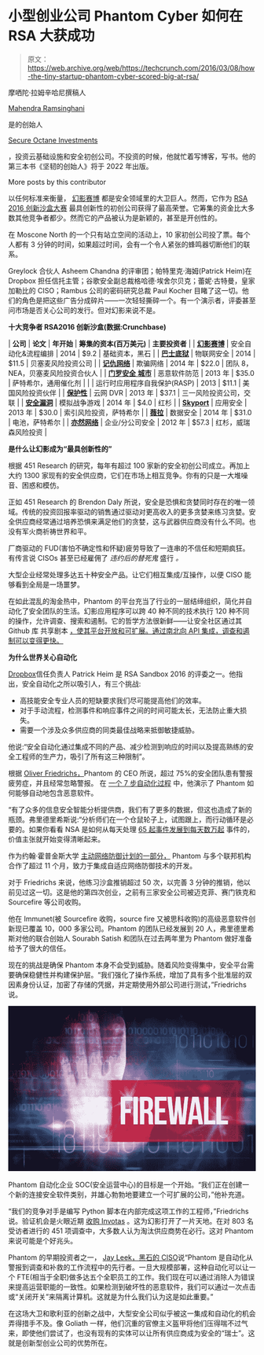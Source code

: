 # 小型创业公司 Phantom Cyber 如何在 RSA  大获成功

> 原文：<https://web.archive.org/web/https://techcrunch.com/2016/03/08/how-the-tiny-startup-phantom-cyber-scored-big-at-rsa/>

摩哂陀·拉姆辛哈尼撰稿人

[Mahendra Ramsinghani](https://web.archive.org/web/20230316161343/https://www.linkedin.com/in/mahendraram)

是的创始人

[Secure Octane Investments](www.secureoctane.com)

，投资云基础设施和安全初创公司。不投资的时候，他就忙着写博客，写书。他的第三本书《坚韧的创始人》将于 2022 年出版。

More posts by this contributor

以任何标准来衡量， [幻影赛博](https://web.archive.org/web/20230316161343/https://www.phantom.us/) 都是安全领域里的大卫巨人。然而，它作为 [RSA 2016 创新沙盒大赛](https://web.archive.org/web/20230316161343/http://www.rsaconference.com/events/us16/agenda/innovation-sandbox-contest) 最具创新性的初创公司获得了最高荣誉。它筹集的资金比大多数其他竞争者都少。然而它的产品被认为是新颖的，甚至是开创性的。

在 Moscone North 的一个只有站立空间的活动上，10 家初创公司投了票。每个人都有 3 分钟的时间，如果超过时间，会有一个令人紧张的蜂鸣器切断他们的联系。

Greylock 合伙人 Asheem Chandna 的评审团；帕特里克·海姆(Patrick Heim)在 Dropbox 担任信托主管；谷歌安全副总裁格哈德·埃舍尔贝克；蕾妮·古特曼，皇家加勒比的 CISO；Rambus 公司的密码研究总裁 Paul Kocher 目睹了这一切。他们的角色是把这些广告分成碎片——一次轻轻撕碎一个。有一个演示者，评委甚至问市场是否关心公司的发行。但对幻影来说不是。

**十大竞争者 RSA2016 创新沙盒(数据:Crunchbase)**

| **公司** | **论文** | **年开始** | **筹集的资本(百万美元)** | **主要投资者** |
| [**幻影赛博**](https://web.archive.org/web/20230316161343/https://www.phantom.us/) | 安全自动化&流程编排 | 2014 | $9.2 | 基础资本，黑石 |
| [**巴士底狱**](https://web.archive.org/web/20230316161343/https://www.bastille.net/) | 物联网安全 | 2014 | $11.5 | 贝塞麦风险投资公司 |
| **[记仇网络](https://web.archive.org/web/20230316161343/http://illusivenetworks.com/)** | 欺骗网络 | 2014 年 | $22.0 | 团队 8，NEA，贝塞麦风险投资合伙人 |
| [**门罗安全** **城市**](https://web.archive.org/web/20230316161343/https://www.menlosecurity.com/) | 恶意软件防范 | 2013 年 | $35.0 | 萨特希尔，通用催化剂 |
| [](https://web.archive.org/web/20230316161343/https://www.prevoty.com/) | 运行时应用程序自我保护(RASP) | 2013 | $11.1 | 美国风险投资伙伴 |
| [**保护性**](https://web.archive.org/web/20230316161343/https://www.protectwise.com/) | 云网 DVR | 2013 年 | $37.1 | 三一风险投资公司，交联 |
| [**安全漏洞**](https://web.archive.org/web/20230316161343/http://www.safebreach.com/) | 模拟战争游戏 | 2014 年 | $4.0 | 红杉 |
| [**Skyport**](https://web.archive.org/web/20230316161343/https://www.skyportsystems.net/) | 应用安全 | 2013 年 | $30.0 | 索引风险投资，萨特希尔 |
| [**薇拉**](https://web.archive.org/web/20230316161343/https://www.vera.com/) | 数据安全 | 2014 年 | $31.0 | 电池，萨特希尔 |
| [**亦然网络**](https://web.archive.org/web/20230316161343/http://www.versa-networks.com/) | 企业/分公司安全 | 2012 年 | $57.3 | 红杉，威瑞森风险投资 |

**是什么让幻影成为“最具创新性的”**

根据 451 Research 的研究，每年有超过 100 家新的安全初创公司成立。再加上大约 1300 家现有的安全供应商，它们在市场上相互竞争。你有的只是一大堆噪音、困惑和模仿。

正如 451 Research 的 Brendon Daly 所说，安全是恐惧和贪婪同时存在的唯一领域。传统的投资回报率驱动的销售通过驱动对更高收入的更多贪婪来练习贪婪。安全供应商经常通过培养恐惧来满足他们的贪婪，这与武器供应商没有什么不同。也没有军火商祈祷世界和平。

厂商驱动的 FUD(害怕不确定性和怀疑)疲劳导致了一连串的不信任和短期疯狂。有传言说 CISOs 甚至已经雇佣了 *违约后的替死鬼* 盛行 *。*

大型企业经常处理多达五十种安全产品。让它们相互集成/互操作，以便 CISO 能够看到全局是一场噩梦。

在如此混乱的淘金热中，Phantom 的平台充当了行业的一层结缔组织，简化并自动化了安全团队的生活。幻影应用程序可以跨 40 种不同的技术执行 120 种不同的操作，允许调查、搜索和遏制。它的哲学方法很新鲜——让安全社区通过其 Github 库 共享剧本 [，使其平台开放和可扩展。通过南北向 API 集成，调查和遏制可以变得更快。](https://web.archive.org/web/20230316161343/https://github.com/phantomcyber/playbooks)

**为什么世界关心自动化**

[Dropbox](https://web.archive.org/web/20230316161343/https://www.linkedin.com/in/patrick-heim-57a45)信任负责人 Patrick Heim 是 RSA Sandbox 2016 的评委之一。他指出，安全自动化之所以吸引人，有三个挑战:

*   高技能安全专业人员的短缺要求我们尽可能提高他们的效率。
*   对于手动流程，检测事件和响应事件之间的时间可能太长，无法防止重大损失。
*   需要一个涉及众多供应商的同类最佳战略来抵御敏捷威胁。

他说:“安全自动化通过集成不同的产品、减少检测到响应的时间以及提高熟练的安全工程师的生产力，吸引了所有这三种限制”。

根据 [Oliver Friedrichs，](https://web.archive.org/web/20230316161343/https://www.linkedin.com/in/oliverfriedrichs)Phantom 的 CEO 所说，超过 75%的安全团队患有警报疲劳症，并且经常忽略警报。 在 [一个 7 步自动化过程](https://web.archive.org/web/20230316161343/https://www.youtube.com/watch?v=goq4Q5sB1l0) 中，他演示了 Phantom 如何能够自动地包含恶意软件。

“有了众多的信息安全智能分析提供商，我们有了更多的数据，但这也造成了新的瓶颈。弗里德里希斯说:“分析师们在一个仓鼠轮子上，试图跟上，而行动循环是必要的。如果你看看 NSA 是如何从每天处理 [65 起事件发展到每天数万起](https://web.archive.org/web/20230316161343/http://www.federaltimes.com/story/government/show-reporter/rsa2016/2016/03/03/nsa-automating-cybersecurity/81276640/) 事件的，价值主张就开始变得清晰起来。

作为约翰·霍普金斯大学 [主动网络防御计划的一部分，](https://web.archive.org/web/20230316161343/http://cyber.jhu.edu/) Phantom 与多个联邦机构合作了超过 11 个月，致力于集成自适应网络防御技术的开发。

对于 Friedrichs 来说，他练习沙盒推销超过 50 次，以完善 3 分钟的推销，他以前见过这一切。这是他的第四次创业，之前有三家安全公司被迈克菲、赛门铁克和 Sourcefire 等公司收购。

他在 Immunet(被 Sourcefire 收购，source fire 又被思科收购)的高级恶意软件创新现已覆盖 10，000 多家公司。Phantom 的团队已经发展到 20 人，弗里德里希斯对他的联合创始人 Sourabh Satish 和团队在过去两年里为 Phantom 做好准备给予了很大的信任。

现在的挑战是确保 Phantom 本身不会受到威胁。随着风险变得集中，安全平台需要确保稳健性并构建保护层。“我们强化了操作系统，增加了具有多个批准层的双因素身份认证，加密了存储的凭据，并定期使用外部公司进行测试，”Friedrichs 说。

![firewall](img/3643e853cbc69e0b1bedefcb63f0b1d8.png)

Phantom 自动化企业 SOC(安全运营中心)的目标是一个开始。“我们正在创建一个新的连接安全软件类别，并雄心勃勃地要建立一个可扩展的公司，”他补充道。

“我们的竞争对手是编写 Python 脚本在内部完成这项工作的工程师，”Friedrichs 说。验证机会是火眼近期 [收购 Invotas](https://web.archive.org/web/20230316161343/https://www.fireeye.com/company/press-releases/2016/02/fireeye-announces-acquisition-of-invotas-international-corporati.html) 。这为幻影打开了一片天地。在对 803 名受访者进行的 451 项调查中，大多数人认为淘汰供应商势在必行。这对 Phantom 来说可能是个好兆头。

Phantom 的早期投资者之一， [Jay Leek，黑石的 CISO](https://web.archive.org/web/20230316161343/http://www.rsaconference.com/speakers/jay-leek)说“Phantom 是自动化从警报到调查和补救的工作流程中的先行者。一旦大规模部署，这种自动化可以让一个 FTE(相当于全职)做多达五个全职员工的工作。我们现在可以通过消除人为错误来提高运营职能的一致性。如果检测到破坏性的恶意软件，我们可以通过一次点击或“关闭开关”来隔离计算机。这就是为什么我们认为这是如此重要。”

在这场大卫和歌利亚的创新之战中，大型安全公司似乎被这一集成和自动化的机会弄得措手不及。像 Goliath 一样，他们沉重的官僚主义盔甲将他们压得喘不过气来，即使他们尝试了，也没有现有的实体可以让所有供应商成为安全的“瑞士”。这就是创新型创业公司的优势所在。